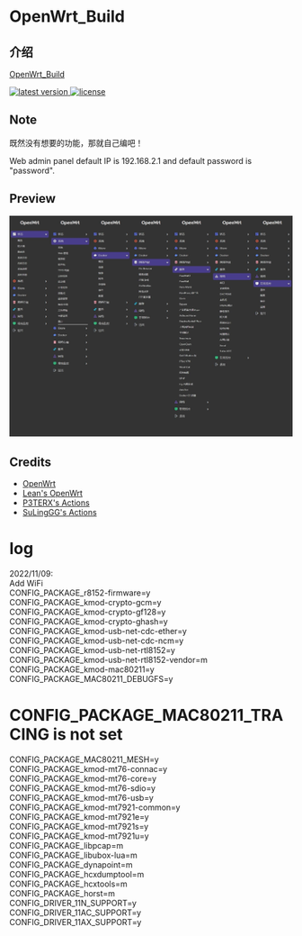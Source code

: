# OpenWrt_Build

## 介绍  
[OpenWrt_Build](https://github.com/wjz304/OpenWrt_Build)

<!-- version -->
<a href="https://github.com/wjz304/OpenWrt_Build/releases">
<img src="https://img.shields.io/github/release-pre/wjz304/OpenWrt_Build.svg?style=flat" alt="latest version"/>
</a>
<!-- license -->
<a href="https://github.com/wjz304/OpenWrt_Build">
<img src="https://img.shields.io/github/license/mashape/apistatus.svg?style=flat" alt="license"/>
</a>

## Note

既然没有想要的功能，那就自己编吧！

Web admin panel default IP is 192.168.2.1 and default password is "password".  


## Preview
![Image text](screenshot/2022.06.22-1941.jpeg)  


## Credits
- [OpenWrt](https://github.com/openwrt/openwrt)
- [Lean's OpenWrt](https://github.com/coolsnowwolf/lede)
- [P3TERX's Actions](https://github.com/P3TERX/Actions-OpenWrt)
- [SuLingGG's Actions](https://github.com/SuLingGG/OpenWrt-Rpi)


# log
2022/11/09:  
Add WiFi  
CONFIG_PACKAGE_r8152-firmware=y  
CONFIG_PACKAGE_kmod-crypto-gcm=y  
CONFIG_PACKAGE_kmod-crypto-gf128=y  
CONFIG_PACKAGE_kmod-crypto-ghash=y  
CONFIG_PACKAGE_kmod-usb-net-cdc-ether=y  
CONFIG_PACKAGE_kmod-usb-net-cdc-ncm=y  
CONFIG_PACKAGE_kmod-usb-net-rtl8152=y  
CONFIG_PACKAGE_kmod-usb-net-rtl8152-vendor=m  
CONFIG_PACKAGE_kmod-mac80211=y  
CONFIG_PACKAGE_MAC80211_DEBUGFS=y  
# CONFIG_PACKAGE_MAC80211_TRACING is not set  
CONFIG_PACKAGE_MAC80211_MESH=y  
CONFIG_PACKAGE_kmod-mt76-connac=y  
CONFIG_PACKAGE_kmod-mt76-core=y  
CONFIG_PACKAGE_kmod-mt76-sdio=y  
CONFIG_PACKAGE_kmod-mt76-usb=y  
CONFIG_PACKAGE_kmod-mt7921-common=y  
CONFIG_PACKAGE_kmod-mt7921e=y  
CONFIG_PACKAGE_kmod-mt7921s=y  
CONFIG_PACKAGE_kmod-mt7921u=y  
CONFIG_PACKAGE_libpcap=m  
CONFIG_PACKAGE_libubox-lua=m  
CONFIG_PACKAGE_dynapoint=m  
CONFIG_PACKAGE_hcxdumptool=m  
CONFIG_PACKAGE_hcxtools=m  
CONFIG_PACKAGE_horst=m  
CONFIG_DRIVER_11N_SUPPORT=y  
CONFIG_DRIVER_11AC_SUPPORT=y  
CONFIG_DRIVER_11AX_SUPPORT=y  
